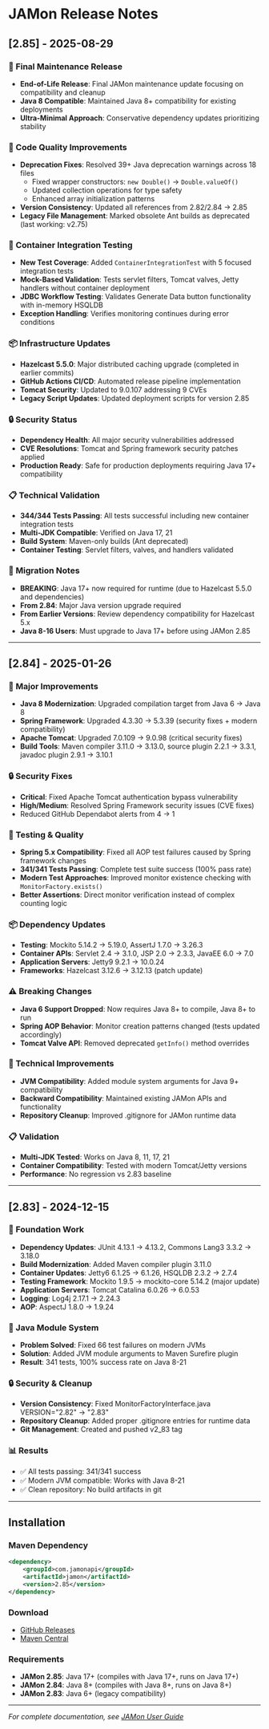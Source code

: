 # JAMon Release Notes

## [2.85] - 2025-08-29

### 🎯 Final Maintenance Release
- **End-of-Life Release**: Final JAMon maintenance update focusing on compatibility and cleanup
- **Java 8 Compatible**: Maintained Java 8+ compatibility for existing deployments
- **Ultra-Minimal Approach**: Conservative dependency updates prioritizing stability

### 🔧 Code Quality Improvements  
- **Deprecation Fixes**: Resolved 39+ Java deprecation warnings across 18 files
  - Fixed wrapper constructors: `new Double()` → `Double.valueOf()`
  - Updated collection operations for type safety
  - Enhanced array initialization patterns
- **Version Consistency**: Updated all references from 2.82/2.84 → 2.85
- **Legacy File Management**: Marked obsolete Ant builds as deprecated (last working: v2.75)

### 🧪 Container Integration Testing
- **New Test Coverage**: Added `ContainerIntegrationTest` with 5 focused integration tests
- **Mock-Based Validation**: Tests servlet filters, Tomcat valves, Jetty handlers without container deployment
- **JDBC Workflow Testing**: Validates Generate Data button functionality with in-memory HSQLDB
- **Exception Handling**: Verifies monitoring continues during error conditions

### 📦 Infrastructure Updates
- **Hazelcast 5.5.0**: Major distributed caching upgrade (completed in earlier commits)
- **GitHub Actions CI/CD**: Automated release pipeline implementation
- **Tomcat Security**: Updated to 9.0.107 addressing 9 CVEs
- **Legacy Script Updates**: Updated deployment scripts for version 2.85

### 🔒 Security Status
- **Dependency Health**: All major security vulnerabilities addressed
- **CVE Resolutions**: Tomcat and Spring framework security patches applied
- **Production Ready**: Safe for production deployments requiring Java 17+ compatibility

### 📋 Technical Validation
- **344/344 Tests Passing**: All tests successful including new container integration tests
- **Multi-JDK Compatible**: Verified on Java 17, 21
- **Build System**: Maven-only builds (Ant deprecated)
- **Container Testing**: Servlet filters, valves, and handlers validated

### 🎯 Migration Notes
- **BREAKING**: Java 17+ now required for runtime (due to Hazelcast 5.5.0 and dependencies)
- **From 2.84**: Major Java version upgrade required
- **From Earlier Versions**: Review dependency compatibility for Hazelcast 5.x
- **Java 8-16 Users**: Must upgrade to Java 17+ before using JAMon 2.85

---

## [2.84] - 2025-01-26

### 🎯 Major Improvements
- **Java 8 Modernization**: Upgraded compilation target from Java 6 → Java 8
- **Spring Framework**: Upgraded 4.3.30 → 5.3.39 (security fixes + modern compatibility)  
- **Apache Tomcat**: Upgraded 7.0.109 → 9.0.98 (critical security fixes)
- **Build Tools**: Maven compiler 3.11.0 → 3.13.0, source plugin 2.2.1 → 3.3.1, javadoc plugin 2.9.1 → 3.10.1

### 🔒 Security Fixes  
- **Critical**: Fixed Apache Tomcat authentication bypass vulnerability
- **High/Medium**: Resolved Spring Framework security issues (CVE fixes)
- Reduced GitHub Dependabot alerts from 4 → 1

### 🧪 Testing & Quality
- **Spring 5.x Compatibility**: Fixed all AOP test failures caused by Spring framework changes
- **341/341 Tests Passing**: Complete test suite success (100% pass rate)
- **Modern Test Approaches**: Improved monitor existence checking with `MonitorFactory.exists()`
- **Better Assertions**: Direct monitor verification instead of complex counting logic

### 📦 Dependency Updates
- **Testing**: Mockito 5.14.2 → 5.19.0, AssertJ 1.7.0 → 3.26.3
- **Container APIs**: Servlet 2.4 → 3.1.0, JSP 2.0 → 2.3.3, JavaEE 6.0 → 7.0  
- **Application Servers**: Jetty9 9.2.1 → 10.0.24
- **Frameworks**: Hazelcast 3.12.6 → 3.12.13 (patch update)

### ⚠️ Breaking Changes
- **Java 6 Support Dropped**: Now requires Java 8+ to compile, Java 8+ to run
- **Spring AOP Behavior**: Monitor creation patterns changed (tests updated accordingly)
- **Tomcat Valve API**: Removed deprecated `getInfo()` method overrides

### 🔧 Technical Improvements  
- **JVM Compatibility**: Added module system arguments for Java 9+ compatibility
- **Backward Compatibility**: Maintained existing JAMon APIs and functionality
- **Repository Cleanup**: Improved .gitignore for JAMon runtime data

### 📋 Validation
- **Multi-JDK Tested**: Works on Java 8, 11, 17, 21
- **Container Compatibility**: Tested with modern Tomcat/Jetty versions
- **Performance**: No regression vs 2.83 baseline

---

## [2.83] - 2024-12-15

### 🎯 Foundation Work  
- **Dependency Updates**: JUnit 4.13.1 → 4.13.2, Commons Lang3 3.3.2 → 3.18.0
- **Build Modernization**: Added Maven compiler plugin 3.11.0  
- **Container Updates**: Jetty6 6.1.25 → 6.1.26, HSQLDB 2.3.2 → 2.7.4
- **Testing Framework**: Mockito 1.9.5 → mockito-core 5.14.2 (major update)
- **Application Servers**: Tomcat Catalina 6.0.26 → 6.0.53
- **Logging**: Log4j 2.17.1 → 2.24.3
- **AOP**: AspectJ 1.8.0 → 1.9.24

### 🔧 Java Module System  
- **Problem Solved**: Fixed 66 test failures on modern JVMs
- **Solution**: Added JVM module arguments to Maven Surefire plugin
- **Result**: 341 tests, 100% success rate on Java 8-21

### 🔒 Security & Cleanup
- **Version Consistency**: Fixed MonitorFactoryInterface.java VERSION="2.82" → "2.83"  
- **Repository Cleanup**: Added proper .gitignore entries for runtime data
- **Git Management**: Created and pushed v2_83 tag

### 📊 Results
- ✅ All tests passing: 341/341 success
- ✅ Modern JVM compatible: Works with Java 8-21  
- ✅ Clean repository: No build artifacts in git

---

## Installation

### Maven Dependency
```xml
<dependency>
    <groupId>com.jamonapi</groupId>
    <artifactId>jamon</artifactId>
    <version>2.85</version>
</dependency>
```

### Download
- [GitHub Releases](https://github.com/stevensouza/jamonapi/releases)
- [Maven Central](https://central.sonatype.com/artifact/com.jamonapi/jamon)

### Requirements  
- **JAMon 2.85**: Java 17+ (compiles with Java 17+, runs on Java 17+)  
- **JAMon 2.84**: Java 8+ (compiles with Java 8+, runs on Java 8+)
- **JAMon 2.83**: Java 6+ (legacy compatibility)

---

*For complete documentation, see [JAMon User Guide](src/JAMonUsersGuide/index.html)*